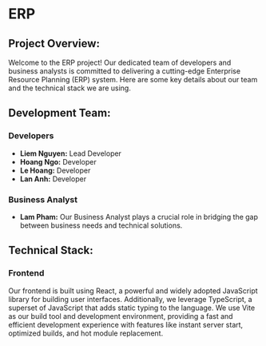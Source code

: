 # ERP

## Project Overview:

Welcome to the ERP project! Our dedicated team of developers and business analysts is committed to delivering a cutting-edge Enterprise Resource Planning (ERP) system. Here are some key details about our team and the technical stack we are using.

## Development Team:

### Developers

- **Liem Nguyen:** Lead Developer
- **Hoang Ngo:** Developer
- **Le Hoang:** Developer
- **Lan Anh:** Developer

### Business Analyst

- **Lam Pham:** Our Business Analyst plays a crucial role in bridging the gap between business needs and technical solutions.

## Technical Stack:

### Frontend

Our frontend is built using React, a powerful and widely adopted JavaScript library for building user interfaces. Additionally, we leverage TypeScript, a superset of JavaScript that adds static typing to the language. We use Vite as our build tool and development environment, providing a fast and efficient development experience with features like instant server start, optimized builds, and hot module replacement.

